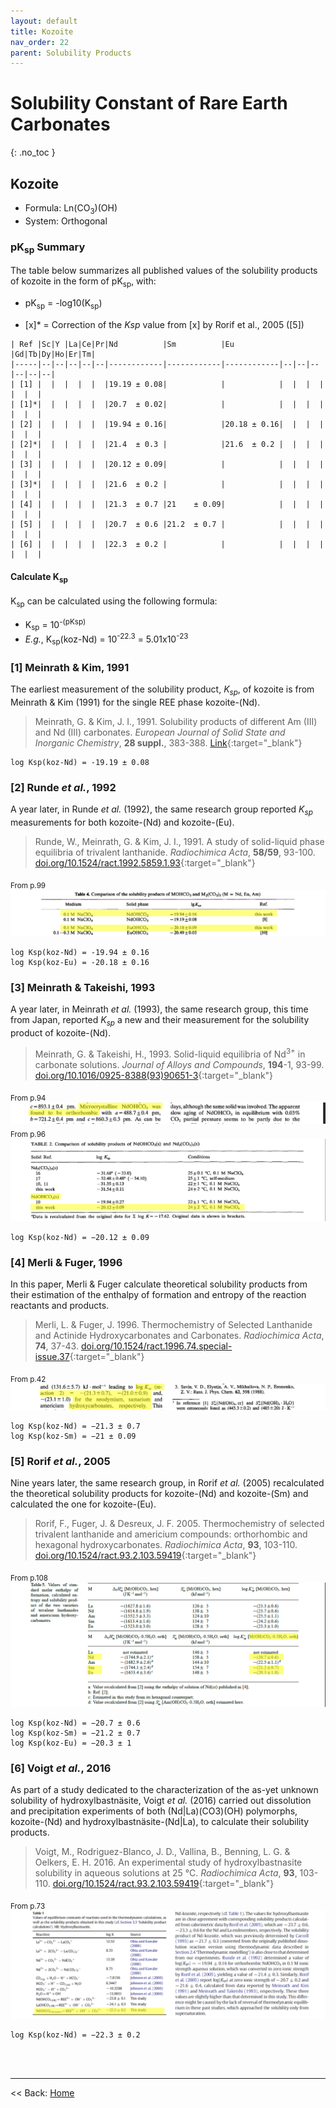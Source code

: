 ```yaml
---
layout: default
title: Kozoite
nav_order: 22
parent: Solubility Products
---
```

<!-- markdownlint-disable MD014 MD022 MD025 MD033 MD040 -->
# Solubility Constant of Rare Earth Carbonates
{: .no_toc }

## Kozoite

* Formula: Ln(CO<sub>3</sub>)(OH)
* System: Orthogonal

### pK<sub>sp</sub> Summary

The table below summarizes all published values of the solubility products of kozoite in the form of pK<sub>sp</sub>, with:
* pK<sub>sp</sub> = -log10(K<sub>sp</sub>)

* [x]* = Correction of the <em>Ksp</em> value from [x] by Rorif et al., 2005 ([5])


```
| Ref |Sc|Y |La|Ce|Pr|Nd          |Sm          |Eu          |Gd|Tb|Dy|Ho|Er|Tm|
|-----|--|--|--|--|--|------------|------------|------------|--|--|--|--|--|--|
| [1] |  |  |  |  |  |19.19 ± 0.08|            |            |  |  |  |  |  |  |
| [1]*|  |  |  |  |  |20.7  ± 0.02|            |            |  |  |  |  |  |  |
| [2] |  |  |  |  |  |19.94 ± 0.16|            |20.18 ± 0.16|  |  |  |  |  |  |
| [2]*|  |  |  |  |  |21.4  ± 0.3 |            |21.6  ± 0.2 |  |  |  |  |  |  |
| [3] |  |  |  |  |  |20.12 ± 0.09|            |            |  |  |  |  |  |  |
| [3]*|  |  |  |  |  |21.6  ± 0.2 |            |            |  |  |  |  |  |  |
| [4] |  |  |  |  |  |21.3  ± 0.7 |21    ± 0.09|            |  |  |  |  |  |  |
| [5] |  |  |  |  |  |20.7  ± 0.6 |21.2  ± 0.7 |            |  |  |  |  |  |  |
| [6] |  |  |  |  |  |22.3  ± 0.2 |            |            |  |  |  |  |  |  |
```

#### Calculate K<sub>sp</sub>

K<sub>sp</sub> can be calculated using the following formula:
* K<sub>sp</sub> = 10<sup>-(pKsp)</sup>
* <i>E.g.</i>, K<sub>sp</sub>(koz-Nd) = 10<sup>-22.3</sup> = 5.01x10<sup>-23</sup>

### [1] Meinrath & Kim, 1991
The earliest measurement of the solubility product, <em>K<sub>sp</sub></em>, of kozoite is from Meinrath & Kim (1991) for the single REE phase kozoite-(Nd).

> Meinrath, G. & Kim, J. I., 1991. Solubility products of different Am (III) and Nd (III) carbonates. <em>European Journal of Solid State and Inorganic Chemistry</em>, <b>28 suppl.</b>, 383-388. [Link](https://inis.iaea.org/search/search.aspx?orig_q=RN:23006758){:target="_blank"}

  ```
  log Ksp(koz-Nd) = -19.19 ± 0.08
  ```

### [2] Runde <i>et al.</i>, 1992
A year later, in Runde <i>et al.</i> (1992), the same research group reported <em>K<sub>sp</sub></em> measurements for both kozoite-(Nd) and kozoite-(Eu).

> Runde, W., Meinrath, G. & Kim, J. I., 1991. A study of solid-liquid phase equilibria of trivalent lanthanide. <em>Radiochimica Acta</em>, <b>58/59</b>, 93-100. [doi.org/10.1524/ract.1992.5859.1.93](https://doi.org/10.1524/ract.1992.5859.1.93){:target="_blank"}

<sub>From p.99</sub>
![Section of paper with the Ksp value](../../images/1992_Runde_etal_Ksp.png)

  ```
  log Ksp(koz-Nd) = -19.94 ± 0.16
  log Ksp(koz-Eu) = -20.18 ± 0.16
  ```

### [3] Meinrath & Takeishi, 1993
A year later, in Meinrath <i>et al.</i> (1993), the same research group, this time from Japan, reported <em>K<sub>sp</sub></em> a new and their measurement for the solubility product of kozoite-(Nd).

> Meinrath, G. & Takeishi, H., 1993. Solid-liquid equilibria of Nd<sup>3+</sup> in carbonate solutions. <em>Journal of Alloys and Compounds</em>, <b>194</b>-1, 93-99. [doi.org/10.1016/0925-8388(93)90651-3](https://doi.org/10.1016/0925-8388(93)90651-3){:target="_blank"}

<sub>From p.94</sub>
![Section of paper with identifying the Ln(CO3)(OH) phase as orthorhombic, so likely kozoite](images/1993_Meinrach_&_Takeishi_koz_id.png)
<sub>From p.96</sub>
![Section of paper with the Ksp value](../../images/1993_Meinrach_&_Takeishi_Ksp.png)


  ```
  log Ksp(koz-Nd) = −20.12 ± 0.09
  ```

### [4] Merli & Fuger, 1996
In this paper, Merli & Fuger calculate theoretical solubility products from their estimation of the enthalpy of formation and entropy of the reaction reactants and products. 

> Merli, L. & Fuger, J. 1996. Thermochemistry of Selected Lanthanide and Actinide Hydroxycarbonates and Carbonates. <em>Radiochimica Acta</em>, <b>74</b>, 37-43. [doi.org/10.1524/ract.1996.74.special-issue.37](https://doi.org/10.1524/ract.1996.74.special-issue.37){:target="_blank"}

<sub>From p.42</sub>
![Section of paper with the Ksp values](../../images/1996_Merli_&_Fugi_Ksp.png)

```
log Ksp(koz-Nd) = −21.3 ± 0.7
log Ksp(koz-Sm) = −21 ± 0.09
```

### [5] Rorif <i>et al.</i>, 2005
Nine years later, the same research group, in Rorif <i>et al.</i> (2005) recalculated the theoretical solubility products for kozoite-(Nd) and kozoite-(Sm) and calculated the one for kozoite-(Eu). 

> Rorif, F., Fuger, J. & Desreux, J. F. 2005. Thermochemistry of selected trivalent lanthanide and americium compounds: orthorhombic and hexagonal hydroxycarbonates. <em>Radiochimica Acta</em>, <b>93</b>, 103-110. [doi.org/10.1524/ract.93.2.103.59419](https://doi.org/10.1524/ract.93.2.103.59419){:target="_blank"}

<sub>From p.108</sub>
![Section of paper with the Ksp values](../../images/2005_Rorif_etal_Ksp.png)

```
log Ksp(koz-Nd) = −20.7 ± 0.6
log Ksp(koz-Sm) = −21.2 ± 0.7
log Ksp(koz-Eu) = −20.3 ± 1
```

### [6] Voigt <i>et al.</i>, 2016
As part of a study dedicated to the characterization of the as-yet unknown solubility of hydroxylbastnäsite, Voigt <i>et al.</i> (2016) carried out dissolution and precipitation experiments of both (Nd|La)(CO3)(OH) polymorphs, kozoite-(Nd) and hydroxylbastnäsite-(Nd|La), to calculate their solubility products.

> Voigt, M., Rodriguez-Blanco, J. D., Vallina, B., Benning, L. G. & Oelkers, E. H. 2016. An experimental study of hydroxylbastnasite solubility in aqueous
solutions at 25 °C. <em>Radiochimica Acta</em>, <b>93</b>, 103-110. [doi.org/10.1524/ract.93.2.103.59419](https://doi.org/10.1524/ract.93.2.103.59419){:target="_blank"}

<sub>From p.73</sub>
![Section of paper with the Ksp values](../../images/2016_Voigt_etal_Ksp.png)

```
log Ksp(koz-Nd) = −22.3 ± 0.2
```

<br /><br />

---

<< Back: [Home](index.md)
